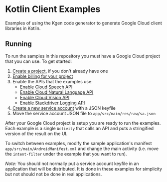 # Kotlin Client Examples

Examples of using the Kgen code generator to generate Google Cloud client libraries in Kotlin.

## Running

To run the samples in this repository you must have a Google Cloud project that you can
use. To get started:

1. [Create a project](https://cloud.google.com/resource-manager/docs/creating-managing-projects), if you don't already have one
1. [Enable billing for your project](https://cloud.google.com/billing/docs/how-to/modify-project#enable_billing_for_a_new_project)
1. Enable the APIs that the examples use:
    + [Enable Cloud Speech API](https://console.cloud.google.com/apis/library/speech.googleapis.com)
    + [Enable Cloud Natural Language API](https://console.cloud.google.com/apis/library/language.googleapis.com)
    + [Enable Cloud Vision API](https://console.cloud.google.com/apis/library/vision.googleapis.com)
    + [Enable Stackdriver Logging API](https://console.cloud.google.com/apis/library/logging.googleapis.com)
1. [Create a new service account](https://console.cloud.google.com/apis/credentials/serviceaccountkey) with a JSON keyfile
1. Move the service account JSON file to `app/src/main/res/raw/sa.json`

After your Google Cloud project is setup you are ready to run the examples. Each example is a single
`Activity` that calls an API and puts a stringified version of the result on the UI. 

To switch between examples, modify the sample application's manifest `app/src/main/AndroidManifest.xml` 
and change the main activity (i.e. move the `intent-filter` under the example that you want to run).

*Note:* You should not normally put a service account keyfile in an application that will be distributed.
It is done in these examples for simplicity but not should not be done in real applications.
